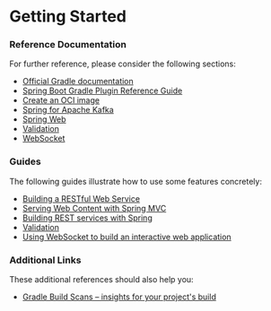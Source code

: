 # Getting Started

### Reference Documentation

For further reference, please consider the following sections:

* [Official Gradle documentation](https://docs.gradle.org)
* [Spring Boot Gradle Plugin Reference Guide](https://docs.spring.io/spring-boot/docs/3.0.1/gradle-plugin/reference/html/)
* [Create an OCI image](https://docs.spring.io/spring-boot/docs/3.0.1/gradle-plugin/reference/html/#build-image)
* [Spring for Apache Kafka](https://docs.spring.io/spring-boot/docs/3.0.1/reference/htmlsingle/#messaging.kafka)
* [Spring Web](https://docs.spring.io/spring-boot/docs/3.0.1/reference/htmlsingle/#web)
* [Validation](https://docs.spring.io/spring-boot/docs/3.0.1/reference/htmlsingle/#io.validation)
* [WebSocket](https://docs.spring.io/spring-boot/docs/3.0.1/reference/htmlsingle/#messaging.websockets)

### Guides

The following guides illustrate how to use some features concretely:

* [Building a RESTful Web Service](https://spring.io/guides/gs/rest-service/)
* [Serving Web Content with Spring MVC](https://spring.io/guides/gs/serving-web-content/)
* [Building REST services with Spring](https://spring.io/guides/tutorials/rest/)
* [Validation](https://spring.io/guides/gs/validating-form-input/)
* [Using WebSocket to build an interactive web application](https://spring.io/guides/gs/messaging-stomp-websocket/)

### Additional Links

These additional references should also help you:

* [Gradle Build Scans – insights for your project's build](https://scans.gradle.com#gradle)

